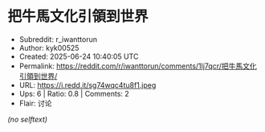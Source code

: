 # 把牛馬文化引領到世界

- Subreddit: r_iwanttorun
- Author: kyk00525
- Created: 2025-06-24 10:40:05 UTC
- Permalink: https://reddit.com/r/iwanttorun/comments/1lj7qcr/把牛馬文化引領到世界/
- URL: https://i.redd.it/sg74wqc4tu8f1.jpeg
- Ups: 6 | Ratio: 0.8 | Comments: 2
- Flair: 讨论

_(no selftext)_
